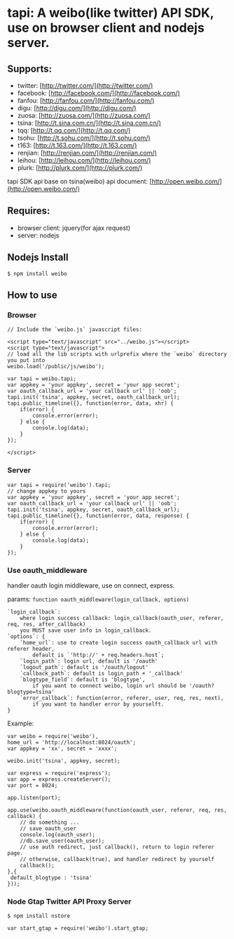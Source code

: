 # tapi: A weibo(like twitter) API SDK, use on browser client and nodejs server.

## Supports:
 * twitter: [http://twitter.com/](http://twitter.com/)
 * facebook: [http://facebook.com/](http://facebook.com/)
 * fanfou: [http://fanfou.com/](http://fanfou.com/)
 * digu: [http://digu.com/](http://digu.com/)
 * zuosa: [http://zuosa.com/](http://zuosa.com/)
 * tsina: [http://t.sina.com.cn/](http://t.sina.com.cn/)
 * tqq: [http://t.qq.com/](http://t.qq.com/)
 * tsohu: [http://t.sohu.com/](http://t.sohu.com/)
 * t163: [http://t.163.com/](http://t.163.com/)
 * renjian: [http://renjian.com/](http://renjian.com/)
 * leihou: [http://leihou.com/](http://leihou.com/)
 * plurk: [http://plurk.com/](http://plurk.com/)

tapi SDK api base on tsina(weibo) api document: [http://open.weibo.com/](http://open.weibo.com/)

## Requires:
 * browser client: jquery(for ajax request)
 * server: nodejs

## Nodejs Install
    
    $ npm install weibo

## How to use

### Browser

    // Include the `weibo.js` javascript files:
    
    <script type="text/javascript" src="../weibo.js"></script>
    <script type="text/javascript">
    // load all the lib scripts with urlprefix where the `weibo` directory you put into 
    weibo.load('/public/js/weibo');

    var tapi = weibo.tapi;
    var appkey = 'your appkey', secret = 'your app secret';
    var oauth_callback_url = 'your callback url' || 'oob';
    tapi.init('tsina', appkey, secret, oauth_callback_url);
    tapi.public_timeline({}, function(error, data, xhr) {
        if(error) {
            console.error(error);
        } else {
            console.log(data);
        }
    });
    
    </script>

### Server

    var tapi = require('weibo').tapi;
    // change appkey to yours
    var appkey = 'your appkey', secret = 'your app secret';
    var oauth_callback_url = 'your callback url' || 'oob';
    tapi.init('tsina', appkey, secret, oauth_callback_url);
    tapi.public_timeline({}, function(error, data, response) {
        if(error) {
            console.error(error);
        } else {
            console.log(data);
        }
    });
    
### Use oauth_middleware

handler oauth login middleware, use on connect, express.
    
params: `function oauth_middleware(login_callback, options)`
    
    `login_callback`:
        where login success callback: login_callback(oauth_user, referer, req, res, after_callback)
        you MUST save user info in login_callback.
    `options`: {
        `home_url`: use to create login success oauth_callback url with referer header, 
            default is `'http://' + req.headers.host`;
        `login_path`: login url, default is '/oauth'
        `logout_path`: default is '/oauth/logout'
        `callback_path`: default is login_path + '_callback'
        `blogtype_field`: default is 'blogtype', 
            if you want to connect weibo, login url should be '/oauth?blogtype=tsina'
        `error_callback`: function(error, referer, user, req, res, next), 
            if you want to handler error by yourselft.
    }
    
Example:
    
    var weibo = require('weibo'),
    home_url = 'http://localhost:8024/oauth';
    var appkey = 'xx', secret = 'xxxx';
    
    weibo.init('tsina', appkey, secret);
    
    var express = require('express');
    var app = express.createServer();
    var port = 8024;
    
    app.listen(port);
    
    app.use(weibo.oauth_middleware(function(oauth_user, referer, req, res, callback) {
        // do something ...
        // save oauth_user
        console.log(oauth_user);
        //db.save_user(oauth_user);
        // use auth redirect, just callback(), return to login referer page.
        // otherwise, callback(true), and handler redirect by yourself
        callback();
    },{
     default_blogtype : 'tsina'
    }));

### Node Gtap Twitter API Proxy Server
    
    $ npm install nstore
    
    var start_gtap = require('weibo').start_gtap;
